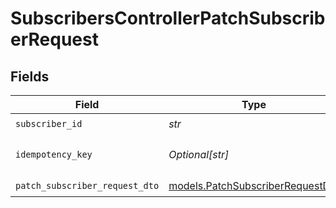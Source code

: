 # SubscribersControllerPatchSubscriberRequest


## Fields

| Field                                                                      | Type                                                                       | Required                                                                   | Description                                                                |
| -------------------------------------------------------------------------- | -------------------------------------------------------------------------- | -------------------------------------------------------------------------- | -------------------------------------------------------------------------- |
| `subscriber_id`                                                            | *str*                                                                      | :heavy_check_mark:                                                         | N/A                                                                        |
| `idempotency_key`                                                          | *Optional[str]*                                                            | :heavy_minus_sign:                                                         | A header for idempotency purposes                                          |
| `patch_subscriber_request_dto`                                             | [models.PatchSubscriberRequestDto](../models/patchsubscriberrequestdto.md) | :heavy_check_mark:                                                         | N/A                                                                        |